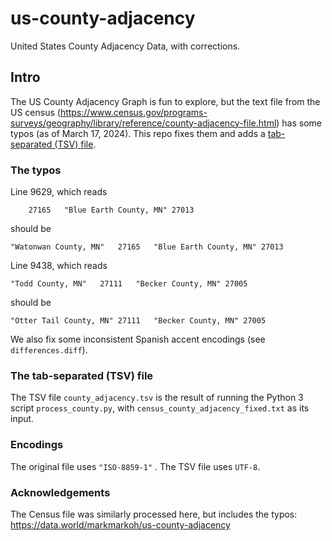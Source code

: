 # us-county-adjacency

United States County Adjacency Data, with corrections.

## Intro

The US County Adjacency Graph is fun to explore, but the text file from the US census 
(https://www.census.gov/programs-surveys/geography/library/reference/county-adjacency-file.html)
has some typos (as of March 17, 2024).
This repo fixes them and adds a [tab-separated (TSV) file](https://github.com/turibe/us-county-adjacency/blob/main/county_adjacency.tsv).

### The typos

Line 9629, which reads
```
    27165	"Blue Earth County, MN"	27013
```
should be
```
"Watonwan County, MN"	27165	"Blue Earth County, MN"	27013
```

Line 9438, which reads
```
"Todd County, MN"   27111   "Becker County, MN" 27005
```
should be
```
"Otter Tail County, MN"	27111	"Becker County, MN"	27005
```

We also fix some inconsistent Spanish accent encodings (see `differences.diff`).

### The tab-separated (TSV) file

The TSV file `county_adjacency.tsv` is the result of running the Python 3 script `process_county.py`,
with `census_county_adjacency_fixed.txt` as its input.

### Encodings

The original file uses `"ISO-8859-1"` . The TSV file uses `UTF-8`.

### Acknowledgements

The Census file was similarly processed here, but includes the typos:
https://data.world/markmarkoh/us-county-adjacency
